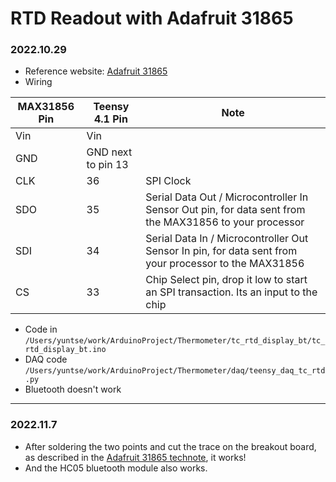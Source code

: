 RTD Readout with Adafruit 31865
===============================

### 2022.10.29

- Reference website: [Adafruit 31865](https://learn.adafruit.com/adafruit-max31865-rtd-pt100-amplifier)
- Wiring

| MAX31856 Pin | Teensy 4.1 Pin | Note                        |
| ------------ | -------------- | --------------------------- |
| Vin          | Vin            |                             |
| GND          | GND next to pin 13 |                         |
| CLK          | 36             | SPI Clock                   |
| SDO          | 35             | Serial Data Out / Microcontroller In Sensor Out pin, for data sent from the MAX31856 to your processor |
| SDI          | 34             | Serial Data In / Microcontroller Out Sensor In pin, for data sent from your processor to the MAX31856 |
| CS           | 33             | Chip Select pin, drop it low to start an SPI transaction. Its an input to the chip |

- Code in `/Users/yuntse/work/ArduinoProject/Thermometer/tc_rtd_display_bt/tc_rtd_display_bt.ino`
- DAQ code `/Users/yuntse/work/ArduinoProject/Thermometer/daq/teensy_daq_tc_rtd.py`
- Bluetooth doesn't work

----------------------------------------------------

### 2022.11.7

- After soldering the two points and cut the trace on the breakout board, as described in the [Adafruit 31865 technote](https://learn.adafruit.com/adafruit-max31865-rtd-pt100-amplifier/rtd-wiring-config), it works!
- And the HC05 bluetooth module also works.
